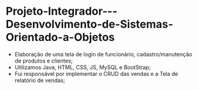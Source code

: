 # Projeto-Integrador---Desenvolvimento-de-Sistemas-Orientado-a-Objetos

-	Elaboração de uma tela de login de funcionário, cadastro/manutenção de produtos e clientes; 
-	Utilizamos Java, HTML, CSS, JS, MySQL e BootStrap; 
-	Fui responsável por implementar o CRUD das vendas e a Tela de relatório de vendas; 
